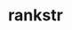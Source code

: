 ---
title: "rankstr"
layout: cache
categories: [package, develop-2024-02-25]
meta: {"versions": ["0.1.0", "0.3.0"], "compilers": ["cce@=15.0.1", "gcc@=10.3.0", "gcc@=11.1.0", "gcc@=11.4.0", "gcc@=7.5.0", "gcc@=9.4.0", "oneapi@=2024.0.0"], "oss": ["rhel8", "sle_hpc15", "ubuntu18.04", "ubuntu20.04", "ubuntu22.04"], "platforms": ["linux"], "targets": ["neoverse_v1", "neoverse_v2", "ppc64le", "x86_64_v3", "x86_64_v4", "zen4"], "stacks": ["data-vis-sdk", "e4s", "e4s-cray-rhel", "e4s-cray-sles", "e4s-neoverse-v2", "e4s-neoverse_v1", "e4s-oneapi", "e4s-power", "radiuss", "root"], "num_specs": 16, "num_specs_by_stack": {"root": 16, "e4s-cray-rhel": 1, "e4s-cray-sles": 1, "radiuss": 1, "e4s-neoverse_v1": 2, "e4s-power": 2, "data-vis-sdk": 2, "e4s": 3, "e4s-neoverse-v2": 2, "e4s-oneapi": 2}}
spec_details: [{"hash": "rnfauzun62kqaavxrw3nzkskgz45uhjc", "compiler": "cce@=15.0.1", "versions": ["0.3.0"], "os": "rhel8", "platform": "linux", "target": "zen4", "variants": ["build_system=cmake", "build_type=Release", "generator=make", "~ipo", "+shared"], "stacks": ["root", "e4s-cray-rhel"], "size": "-", "tarball": "https://binaries.spack.io/releases/develop-2024-02-25/build_cache/linux-rhel8-zen4/cce-15.0.1/rankstr-0.3.0/linux-rhel8-zen4-cce-15.0.1-rankstr-0.3.0-rnfauzun62kqaavxrw3nzkskgz45uhjc.spack"}, {"hash": "io3a5oqbijninpvfamkrsnqzelzgt3vf", "compiler": "gcc@=10.3.0", "versions": ["0.3.0"], "os": "sle_hpc15", "platform": "linux", "target": "x86_64_v4", "variants": ["build_system=cmake", "build_type=Release", "generator=make", "~ipo", "+shared"], "stacks": ["root", "e4s-cray-sles"], "size": "-", "tarball": "https://binaries.spack.io/releases/develop-2024-02-25/build_cache/linux-sle_hpc15-x86_64_v4/gcc-10.3.0/rankstr-0.3.0/linux-sle_hpc15-x86_64_v4-gcc-10.3.0-rankstr-0.3.0-io3a5oqbijninpvfamkrsnqzelzgt3vf.spack"}, {"hash": "s6kgaprm7inyxmwsc5iq7rutrcjmvufh", "compiler": "gcc@=7.5.0", "versions": ["0.1.0"], "os": "ubuntu18.04", "platform": "linux", "target": "x86_64_v3", "variants": ["build_system=cmake", "build_type=Release", "generator=make", "~ipo", "+shared"], "stacks": ["root", "radiuss"], "size": "-", "tarball": "https://binaries.spack.io/releases/develop-2024-02-25/build_cache/linux-ubuntu18.04-x86_64_v3/gcc-7.5.0/rankstr-0.1.0/linux-ubuntu18.04-x86_64_v3-gcc-7.5.0-rankstr-0.1.0-s6kgaprm7inyxmwsc5iq7rutrcjmvufh.spack"}, {"hash": "cxx4fdicfn6tlrbcgv5v6l25wqotimt2", "compiler": "gcc@=11.4.0", "versions": ["0.3.0"], "os": "ubuntu20.04", "platform": "linux", "target": "neoverse_v1", "variants": ["build_system=cmake", "build_type=Release", "generator=make", "~ipo", "+shared"], "stacks": ["root", "e4s-neoverse_v1"], "size": "-", "tarball": "https://binaries.spack.io/releases/develop-2024-02-25/build_cache/linux-ubuntu20.04-neoverse_v1/gcc-11.4.0/rankstr-0.3.0/linux-ubuntu20.04-neoverse_v1-gcc-11.4.0-rankstr-0.3.0-cxx4fdicfn6tlrbcgv5v6l25wqotimt2.spack"}, {"hash": "h4awjvcu22sdqccsbrd6nnd5ysegblpu", "compiler": "gcc@=11.4.0", "versions": ["0.1.0"], "os": "ubuntu20.04", "platform": "linux", "target": "neoverse_v1", "variants": ["build_system=cmake", "build_type=Release", "generator=make", "~ipo", "+shared"], "stacks": ["root", "e4s-neoverse_v1"], "size": "-", "tarball": "https://binaries.spack.io/releases/develop-2024-02-25/build_cache/linux-ubuntu20.04-neoverse_v1/gcc-11.4.0/rankstr-0.1.0/linux-ubuntu20.04-neoverse_v1-gcc-11.4.0-rankstr-0.1.0-h4awjvcu22sdqccsbrd6nnd5ysegblpu.spack"}, {"hash": "nbhwvlhgu5zkzicnr5hgsi5cbqifsunn", "compiler": "gcc@=9.4.0", "versions": ["0.1.0"], "os": "ubuntu20.04", "platform": "linux", "target": "ppc64le", "variants": ["build_system=cmake", "build_type=Release", "generator=make", "~ipo", "+shared"], "stacks": ["e4s-power", "root"], "size": "-", "tarball": "https://binaries.spack.io/releases/develop-2024-02-25/build_cache/linux-ubuntu20.04-ppc64le/gcc-9.4.0/rankstr-0.1.0/linux-ubuntu20.04-ppc64le-gcc-9.4.0-rankstr-0.1.0-nbhwvlhgu5zkzicnr5hgsi5cbqifsunn.spack"}, {"hash": "rxpzmopopihg6yzhyapcluc6nqozpniv", "compiler": "gcc@=9.4.0", "versions": ["0.3.0"], "os": "ubuntu20.04", "platform": "linux", "target": "ppc64le", "variants": ["build_system=cmake", "build_type=Release", "generator=make", "~ipo", "+shared"], "stacks": ["e4s-power", "root"], "size": "-", "tarball": "https://binaries.spack.io/releases/develop-2024-02-25/build_cache/linux-ubuntu20.04-ppc64le/gcc-9.4.0/rankstr-0.3.0/linux-ubuntu20.04-ppc64le-gcc-9.4.0-rankstr-0.3.0-rxpzmopopihg6yzhyapcluc6nqozpniv.spack"}, {"hash": "dyosg2inthgwkb45fc6fdrp57oeycefx", "compiler": "gcc@=11.1.0", "versions": ["0.3.0"], "os": "ubuntu20.04", "platform": "linux", "target": "x86_64_v3", "variants": ["build_system=cmake", "build_type=Release", "generator=make", "~ipo", "+shared"], "stacks": ["data-vis-sdk", "root"], "size": "-", "tarball": "https://binaries.spack.io/releases/develop-2024-02-25/build_cache/linux-ubuntu20.04-x86_64_v3/gcc-11.1.0/rankstr-0.3.0/linux-ubuntu20.04-x86_64_v3-gcc-11.1.0-rankstr-0.3.0-dyosg2inthgwkb45fc6fdrp57oeycefx.spack"}, {"hash": "4no4t5gvrgxlpx4gxfaynfbotdxsz3kl", "compiler": "gcc@=11.1.0", "versions": ["0.3.0"], "os": "ubuntu20.04", "platform": "linux", "target": "x86_64_v3", "variants": ["build_system=cmake", "build_type=Release", "generator=make", "~ipo", "+shared"], "stacks": ["data-vis-sdk", "root"], "size": "-", "tarball": "https://binaries.spack.io/releases/develop-2024-02-25/build_cache/linux-ubuntu20.04-x86_64_v3/gcc-11.1.0/rankstr-0.3.0/linux-ubuntu20.04-x86_64_v3-gcc-11.1.0-rankstr-0.3.0-4no4t5gvrgxlpx4gxfaynfbotdxsz3kl.spack"}, {"hash": "az67bsthzd2hxj6rykoii3wuxnrkqnjf", "compiler": "gcc@=11.4.0", "versions": ["0.3.0"], "os": "ubuntu20.04", "platform": "linux", "target": "x86_64_v3", "variants": ["build_system=cmake", "build_type=Release", "generator=make", "~ipo", "+shared"], "stacks": ["root", "e4s"], "size": "-", "tarball": "https://binaries.spack.io/releases/develop-2024-02-25/build_cache/linux-ubuntu20.04-x86_64_v3/gcc-11.4.0/rankstr-0.3.0/linux-ubuntu20.04-x86_64_v3-gcc-11.4.0-rankstr-0.3.0-az67bsthzd2hxj6rykoii3wuxnrkqnjf.spack"}, {"hash": "7rseh6npzvwrp5znxkxvt5fbqqlywkjq", "compiler": "gcc@=11.4.0", "versions": ["0.1.0"], "os": "ubuntu20.04", "platform": "linux", "target": "x86_64_v3", "variants": ["build_system=cmake", "build_type=Release", "generator=make", "~ipo", "+shared"], "stacks": ["root", "e4s"], "size": "-", "tarball": "https://binaries.spack.io/releases/develop-2024-02-25/build_cache/linux-ubuntu20.04-x86_64_v3/gcc-11.4.0/rankstr-0.1.0/linux-ubuntu20.04-x86_64_v3-gcc-11.4.0-rankstr-0.1.0-7rseh6npzvwrp5znxkxvt5fbqqlywkjq.spack"}, {"hash": "czx5ug237z7ga4ezjmbwe2kipehradbr", "compiler": "gcc@=11.4.0", "versions": ["0.3.0"], "os": "ubuntu20.04", "platform": "linux", "target": "x86_64_v3", "variants": ["build_system=cmake", "build_type=Release", "generator=make", "~ipo", "+shared"], "stacks": ["root", "e4s"], "size": "-", "tarball": "https://binaries.spack.io/releases/develop-2024-02-25/build_cache/linux-ubuntu20.04-x86_64_v3/gcc-11.4.0/rankstr-0.3.0/linux-ubuntu20.04-x86_64_v3-gcc-11.4.0-rankstr-0.3.0-czx5ug237z7ga4ezjmbwe2kipehradbr.spack"}, {"hash": "sz75va3ft3rbg7c3iuyst5z6dxzny6lw", "compiler": "gcc@=11.4.0", "versions": ["0.3.0"], "os": "ubuntu22.04", "platform": "linux", "target": "neoverse_v2", "variants": ["build_system=cmake", "build_type=Release", "generator=make", "~ipo", "+shared"], "stacks": ["e4s-neoverse-v2", "root"], "size": "-", "tarball": "https://binaries.spack.io/releases/develop-2024-02-25/build_cache/linux-ubuntu22.04-neoverse_v2/gcc-11.4.0/rankstr-0.3.0/linux-ubuntu22.04-neoverse_v2-gcc-11.4.0-rankstr-0.3.0-sz75va3ft3rbg7c3iuyst5z6dxzny6lw.spack"}, {"hash": "vnn7f5fbbtxu5gsuv2gsimbe6t5o2cwg", "compiler": "gcc@=11.4.0", "versions": ["0.1.0"], "os": "ubuntu22.04", "platform": "linux", "target": "neoverse_v2", "variants": ["build_system=cmake", "build_type=Release", "generator=make", "~ipo", "+shared"], "stacks": ["e4s-neoverse-v2", "root"], "size": "-", "tarball": "https://binaries.spack.io/releases/develop-2024-02-25/build_cache/linux-ubuntu22.04-neoverse_v2/gcc-11.4.0/rankstr-0.1.0/linux-ubuntu22.04-neoverse_v2-gcc-11.4.0-rankstr-0.1.0-vnn7f5fbbtxu5gsuv2gsimbe6t5o2cwg.spack"}, {"hash": "kicqrv2366zk7vnhcrmt47n5p44zemn5", "compiler": "oneapi@=2024.0.0", "versions": ["0.3.0"], "os": "ubuntu22.04", "platform": "linux", "target": "x86_64_v3", "variants": ["build_system=cmake", "build_type=Release", "generator=make", "~ipo", "+shared"], "stacks": ["e4s-oneapi", "root"], "size": "-", "tarball": "https://binaries.spack.io/releases/develop-2024-02-25/build_cache/linux-ubuntu22.04-x86_64_v3/oneapi-2024.0.0/rankstr-0.3.0/linux-ubuntu22.04-x86_64_v3-oneapi-2024.0.0-rankstr-0.3.0-kicqrv2366zk7vnhcrmt47n5p44zemn5.spack"}, {"hash": "rjrw4djielt5pdpr2w43escyoilsdutc", "compiler": "oneapi@=2024.0.0", "versions": ["0.1.0"], "os": "ubuntu22.04", "platform": "linux", "target": "x86_64_v3", "variants": ["build_system=cmake", "build_type=Release", "generator=make", "~ipo", "+shared"], "stacks": ["e4s-oneapi", "root"], "size": "-", "tarball": "https://binaries.spack.io/releases/develop-2024-02-25/build_cache/linux-ubuntu22.04-x86_64_v3/oneapi-2024.0.0/rankstr-0.1.0/linux-ubuntu22.04-x86_64_v3-oneapi-2024.0.0-rankstr-0.1.0-rjrw4djielt5pdpr2w43escyoilsdutc.spack"}]
---